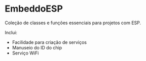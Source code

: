 # EmbeddoESP

Coleção de classes e funções essenciais para projetos com ESP.

Inclui:
- Facilidade para criação de serviços
- Manuseio do ID do chip
- Serviço WiFi